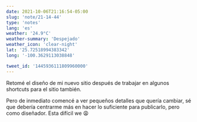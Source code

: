 ```yaml
---
date: 2021-10-06T21:16:54-05:00
slug: 'note/21-14-44'
type: 'notes'
lang: 'es'
weather: '24.9°C'
weather-summary: 'Despejado'
weather_icon: 'clear-night'
lat: '25.72518994383342'
long: '-100.3629113038848'

tweet_id: '1445936111809960000'
---
```

Retomé el diseño de mi nuevo sitio después de trabajar en algunos shortcuts para el sitio también. 

Pero de inmediato comencé a ver pequeños detalles que quería cambiar, sé que debería centrarme más en hacer lo suficiente para publicarlo, pero como diseñador. Esta difícil we 😩